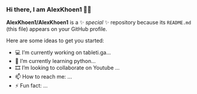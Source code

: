 ### Hi there, I am AlexKhoen1 👋🏻


**AlexKhoen1/AlexKhoen1** is a ✨ _special_ ✨ repository because its `README.md` (this file) appears on your GitHub profile.

Here are some ideas to get you started:

- 💻 I’m currently working on tableti.ga...
- 🌱 I’m currently learning python...
- 🎞 I’m looking to collaborate on Youtube ...
- 📫 How to reach me: ...
- ⚡ Fun fact: ...


